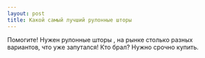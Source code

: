 ```yaml
---
layout: post 
title: Какой самый лучший рулонные шторы 
--- 
```

Помогите! Нужен рулонные шторы , на рынке столько разных вариантов, что уже запутался! Кто брал? Нужно срочно купить.